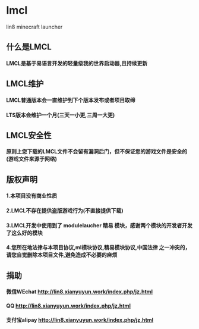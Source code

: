 # lmcl
lin8 minecraft launcher

## 什么是LMCL
#### LMCL是基于易语言开发的轻量级我的世界启动器,且持续更新

## LMCL维护
#### LMCL普通版本会一直维护到下个版本发布或者项目取缔
#### LTS版本会维护一个月(三天一小更,三周一大更)

## LMCL安全性
#### 原则上您下载的LMCL文件不会留有漏洞后门，但不保证您的游戏文件是安全的(游戏文件来源于网络)

## 版权声明
#### 1.本项目没有商业性质
#### 2.LMCL不存在提供盗版游戏行为(不直接提供下载)
#### 3.LMCL开发中使用到了 modulelaucher 精易 模块，感谢两个模块的开发者开发了这么好的模块
#### 4.您所在地法律与本项目协议,ml模块协议,精易模块协议,中国法律 之一冲突的，请您自觉删除本项目文件,避免造成不必要的麻烦

## 捐助
#### 微信WEchat http://lin8.xianyuyun.work/index.php/jz.html
#### QQ  http://lin8.xianyuyun.work/index.php/jz.html
#### 支付宝alipay http://lin8.xianyuyun.work/index.php/jz.html
